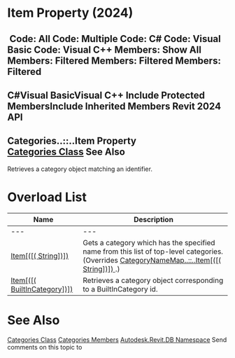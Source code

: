 # Item Property (2024)

﻿
 Code: All Code: Multiple Code: C# Code: Visual Basic Code: Visual C++  Members: Show All Members: Filtered Members: Filtered Members: Filtered   
---  
C#Visual BasicVisual C++
Include Protected MembersInclude Inherited Members
Revit 2024 API  
---  
Categories..::..Item Property   
[Categories Class](6708af38-6a62-ead0-88ff-c68bedd88ffe.md "Categories Class") See Also  
---  
Retrieves a category object matching an identifier. 
# Overload List
| Name | Description |
| --- | --- |
| --- | --- | --- |
| [Item[([( String])]) ](9e2a96fc-df10-2e33-e042-53360cc9724e.md "Item Property \(String\)") | Gets a category which has the specified name from this list of top-level categories. (Overrides [CategoryNameMap..::..Item[([( String])]) ](5c189fd7-6881-976e-5ab1-ffd349c67ef3.md "Item Property").) |
| [Item[([( BuiltInCategory])]) ](562ddcba-8f15-7421-e7a5-6968ccef7b10.md "Item Property \(BuiltInCategory\)") | Retrieves a category object corresponding to a BuiltInCategory id. |

# See Also
[Categories Class](6708af38-6a62-ead0-88ff-c68bedd88ffe.md "Categories Class")
[Categories Members](4ec94009-2c38-edf6-09ad-b7f40f0dd3bd.md "Categories Members")
[Autodesk.Revit.DB Namespace](87546ba7-461b-c646-cbb1-2cb8f5bff8b2.md "Autodesk.Revit.DB Namespace")
Send comments on this topic to 